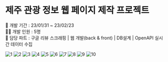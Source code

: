 제주 관광 정보 웹 페이지 제작 프로젝트
========================================

📆 개발 기간 : 23/01/31 ~ 23/02/23  
👨‍💻 개발 인원 : 5명    
📃 담당 파트 : 구글 리뷰 스크래핑 | 웹 개발(back & front) | DB설계 | OpenAPI 실시간 데이터 수집  
            
![1](https://user-images.githubusercontent.com/118144819/222957339-f6383a93-e920-4ba3-8e89-0c35f6bc3999.png)
![2](https://user-images.githubusercontent.com/118144819/222957343-00183420-6fd2-4cb2-8762-4f73eb1cffaf.png)
![3](https://user-images.githubusercontent.com/118144819/222957358-7a5c1e49-cfd8-4890-a2d4-4131f23c345b.png)
![4](https://user-images.githubusercontent.com/118144819/222957363-724a394d-8dfa-4d0c-a0a1-cb2a47b47dff.png)
![5](https://user-images.githubusercontent.com/118144819/222957367-a5cae6e9-5b0f-47ee-923c-aafc795a19c0.png)
![6](https://user-images.githubusercontent.com/118144819/222957370-0ddbada5-86f7-43ae-8c14-9049205c9a59.png)
![7](https://user-images.githubusercontent.com/118144819/222957371-332cbd20-5459-409a-8d19-76bdf2bd2888.png)
![8](https://user-images.githubusercontent.com/118144819/222957373-f00fb035-38ce-424b-a1d2-0e96500e4efe.png)
![9](https://user-images.githubusercontent.com/118144819/222957375-0c067c63-a5c3-4f95-9eb3-306e775d5ff3.png)
![10](https://user-images.githubusercontent.com/118144819/222957377-e236128e-7d67-4e11-8c32-48307323c7cb.png)
